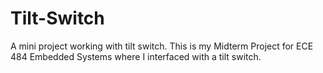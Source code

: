# Tilt-Switch
A mini project working with tilt switch. 
This is my Midterm Project for ECE 484 Embedded Systems where I interfaced with a tilt switch.

